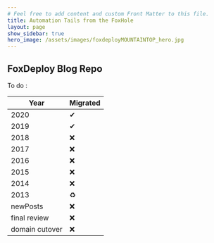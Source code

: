 ```yaml
---
# Feel free to add content and custom Front Matter to this file.
title: Automation Tails from the FoxHole
layout: page
show_sidebar: true
hero_image: /assets/images/foxdeployMOUNTAINTOP_hero.jpg
---
```

## FoxDeploy Blog Repo

To do : 

Year | Migrated
------ | ------
2020   | ✔
2019   | ✔
2018   | ❌
2017   | ❌
2016   | ❌
2015   | ❌
2014   | ❌
2013   | ♻
newPosts | ❌
final review | ❌
domain cutover | ❌




